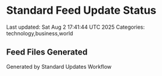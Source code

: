 # Standard Feed Update Status
Last updated: Sat Aug  2 17:41:44 UTC 2025
Categories: technology,business,world

## Feed Files Generated

Generated by Standard Updates Workflow
